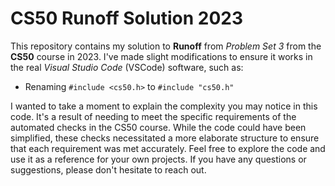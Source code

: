 # CS50 Runoff Solution 2023

This repository contains my solution to **Runoff** from _Problem Set 3_ from the **CS50** course in 2023. I've made slight modifications to ensure it works in the real _Visual Studio Code_ (VSCode) software, such as:

- Renaming `#include <cs50.h>` to `#include "cs50.h"`

I wanted to take a moment to explain the complexity you may notice in this code. It's a result of needing to meet the specific requirements of the automated checks in the CS50 course. While the code could have been simplified, these checks necessitated a more elaborate structure to ensure that each requirement was met accurately.
Feel free to explore the code and use it as a reference for your own projects. If you have any questions or suggestions, please don't hesitate to reach out.
